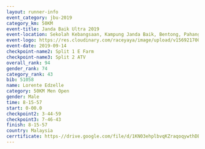 ```yaml
---
layout: runner-info 
event_category: jbu-2019 
category_km: 50KM 
event-title: Janda Baik Ultra 2019
event-location: Sekolah Kebangsaan, Kampung Janda Baik, Bentong, Pahang, Malaysia 
event-logo: https://res.cloudinary.com/raceyaya/image/upload/v1569217009/logo/janda-baik_vch1pc.jpg 
event-date: 2019-09-14 
checkpoint-name2: Split 1 E Farm 
checkpoint-name3: Split 2 ATV 
overall_rank: 94
gender_rank: 74
category_rank: 43
bib: 51058
name: Lorente Edzelle
category: 50KM Men Open
gender: Male
time: 8-15-57
start: 0-00.0
checkpoint2: 3-44-59
checkpoint3: 7-46-43
finish: 8-15-57
country: Malaysia
cerrtificate: https-//drive.google.com/file/d/1KN03ehplbvqKZraqoqywthDBKLWQeHJu/view?usp=sharing
---
```

